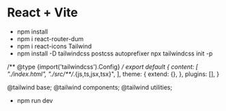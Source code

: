 # React + Vite

- npm install
- npm i react-router-dum
- npm i react-icons
Tailwind
- npm install -D tailwindcss postcss autoprefixer
  npx tailwindcss init -p

/** @type {import('tailwindcss').Config} */
export default {
  content: [
    "./index.html",
    "./src/**/*.{js,ts,jsx,tsx}",
  ],
  theme: {
    extend: {},
  },
  plugins: [],
}

@tailwind base;
@tailwind components;
@tailwind utilities;


- npm run dev
